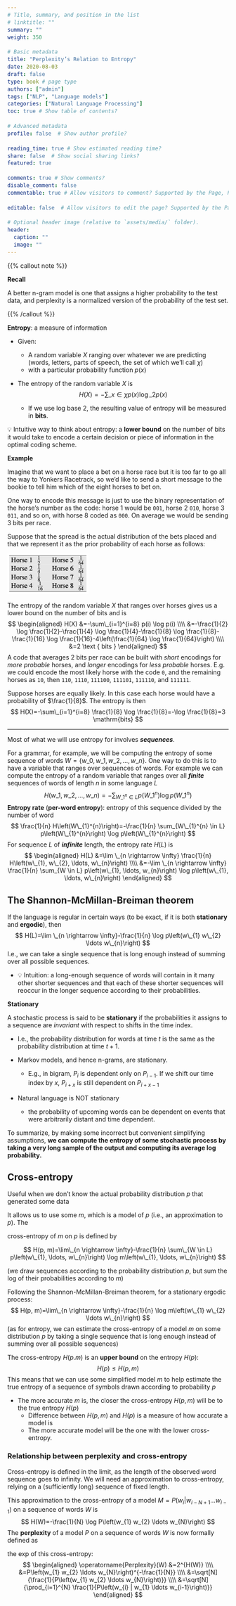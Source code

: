 ```yaml
---
# Title, summary, and position in the list
# linktitle: ""
summary: ""
weight: 350

# Basic metadata
title: "Perplexity’s Relation to Entropy"
date: 2020-08-03
draft: false
type: book # page type
authors: ["admin"]
tags: ["NLP", "Language models"]
categories: ["Natural Language Processing"]
toc: true # Show table of contents?

# Advanced metadata
profile: false  # Show author profile?

reading_time: true # Show estimated reading time?
share: false  # Show social sharing links?
featured: true

comments: true # Show comments?
disable_comment: false
commentable: true # Allow visitors to comment? Supported by the Page, Post, and Docs content types.

editable: false  # Allow visitors to edit the page? Supported by the Page, Post, and Docs content types.

# Optional header image (relative to `assets/media/` folder).
header:
  caption: ""
  image: ""
---
```


{{% callout note %}} 

**Recall**

A better n-gram model is one that assigns a higher probability to the test data, and perplexity is a normalized version of the probability of the test set.

{{% /callout %}}

**Entropy**: a measure of information

- Given:

  - A random variable $X$ ranging over whatever we are predicting (words, letters, parts of speech, the set of which we’ll call $χ$)
  - with a particular probability function $p(x)$

- The entropy of the random variable $X$ is
  $$
  H(X)=-\sum\_{x \in \chi} p(x) \log\_{2} p(x)
  $$

  - If we use log base 2, the resulting value of entropy will be measured in **bits**.

💡 Intuitive way to think about entropy: a **lower bound** on the number of bits it would take to encode a certain decision or piece of information in the optimal coding scheme.

**Example**

Imagine that we want to place a bet on a horse race but it is too far to go all the way to Yonkers Racetrack, so we’d like to send a short message to the bookie to tell him which of the eight horses to bet on.

One way to encode this message is just to use the binary representation of the horse’s number as the code: horse 1 would be `001`, horse 2 `010`, horse 3 `011`, and so on, with horse 8 coded as `000`. On average we would be sending 3 bits per race.

Suppose that the spread is the actual distribution of the bets placed and that we represent it as the prior probability of each horse as follows:

<img src="https://raw.githubusercontent.com/EckoTan0804/upic-repo/master/uPic/截屏2020-06-04%2010.23.19.png" alt="截屏2020-06-04 10.23.19" style="zoom:80%;" />

The entropy of the random variable *X* that ranges over horses gives us a lower bound on the number of bits and is
$$
\begin{aligned}
H(X) &=-\sum\_{i=1}^{i=8} p(i) \log p(i) \\\\
&=-\frac{1}{2} \log \frac{1}{2}-\frac{1}{4} \log \frac{1}{4}-\frac{1}{8} \log \frac{1}{8}-\frac{1}{16} \log \frac{1}{16}-4\left(\frac{1}{64} \log \frac{1}{64}\right) \\\\
&=2 \text { bits }
\end{aligned}
$$
A code that averages 2 bits per race can be built with *short* encodings for *more probable* horses, and *longer* encodings for *less probable* horses. E.g. we could encode the most likely horse with the code `0`, and the remaining horses as `10`, then `110`, `1110`, `111100`, `111101`, `111110`, and `111111`.

Suppose horses are equally likely. In this case each horse would have a probability of $\frac{1}{8}$. The entropy is then
$$
H(X)=-\sum\_{i=1}^{i=8} \frac{1}{8} \log \frac{1}{8}=-\log \frac{1}{8}=3 \mathrm{bits}
$$

------

Most of what we will use entropy for involves ***sequences***.

For a grammar, for example, we will be computing the entropy of some sequence of words $W=\{w\_0, w\_1, w\_2, \dots, w\_n\}$. One way to do this is to have a variable that ranges over sequences of words. For example we can compute the entropy of a random variable that ranges over all ***finite*** sequences of words of length $n$ in some language $L$
$$
H\left(w\_{1}, w\_{2}, \ldots, w\_{n}\right)=-\sum_{W\_{1}^{n} \in L} p\left(W\_{1}^{n}\right) \log p\left(W\_{1}^{n}\right)
$$
**Entropy rate** (**per-word entropy**): entropy of this sequence divided by the number of word
$$
\frac{1}{n} H\left(W\_{1}^{n}\right)=-\frac{1}{n} \sum_{W\_{1}^{n} \in L} p\left(W\_{1}^{n}\right) \log p\left(W\_{1}^{n}\right)
$$
For sequence $L$ of ***infinite*** length, the entropy rate $H(L)$ is
$$
\begin{aligned}
H(L) &=\lim \_{n \rightarrow \infty} \frac{1}{n} H\left(w\_{1}, w\_{2}, \ldots, w\_{n}\right) \\\\
&=-\lim \_{n \rightarrow \infty} \frac{1}{n} \sum_{W \in L} p\left(w\_{1}, \ldots, w_{n}\right) \log p\left(w\_{1}, \ldots, w\_{n}\right)
\end{aligned}
$$

## The Shannon-McMillan-Breiman theorem

If the language is regular in certain ways (to be exact, if it is both **stationary** and **ergodic**), then
$$
H(L)=\lim \_{n \rightarrow \infty}-\frac{1}{n} \log p\left(w\_{1} w\_{2} \ldots w\_{n}\right)
$$
I.e., we can take a single sequence that is long enough instead of summing over all possible sequences. 

- 💡 Intuition: a long-enough sequence of words will contain in it many other shorter sequences and that each of these shorter sequences will reoccur in the longer sequence according to their probabilities.

**Stationary**

A stochastic process is said to be **stationary** if the probabilities it assigns to a sequence are *invariant* with respect to shifts in the time index.

- I.e., the probability distribution for words at time $t$ is the same as the probability distribution at time $t+1$.
- Markov models, and hence n-grams, are stationary.
  - E.g.,  in bigram, $P_i$ is dependent only on $P_{i-1}$. If we shift our time index by $x$, $P_{i+x}$ is still dependent on  $P_{i+x-1}$

- Natural language is NOT stationary
  - the probability of upcoming words can be dependent on events that were arbitrarily distant and time dependent. 

To summarize, by making some incorrect but convenient simplifying assumptions, **we can compute the entropy of some stochastic process by taking a very long sample of the output and computing its average log probability.**

## Cross-entropy

Useful when we don’t know the actual probability distribution $p$ that generated some data

It allows us to use some $m$, which is a model of $p$ (i.e., an approximation to $p$). The

cross-entropy of $m$ on $p$ is defined by


$$
H(p, m)=\lim\_{n \rightarrow \infty}-\frac{1}{n} \sum\_{W \in L} p\left(w\_{1}, \ldots, w\_{n}\right) \log m\left(w\_{1}, \ldots, w\_{n}\right)
$$


(we draw sequences according to the probability distribution $p$, but sum the log of their probabilities according to $m$)

Following the Shannon-McMillan-Breiman theorem, for a stationary ergodic process: 
$$
H(p, m)=\lim\_{n \rightarrow \infty}-\frac{1}{n} \log m\left(w\_{1} w\_{2} \ldots w\_{n}\right)
$$
(as for entropy, we can estimate the cross-entropy of a model $m$ on some distribution $p$ by taking a single sequence that is long enough instead of summing over all possible sequences)

The cross-entropy $H(p. m)$ is an **upper bound** on the entropy $H(p)$:
$$
H(p)\leq H(p, m)
$$
This means that we can use some simplified model $m$ to help estimate the true entropy of a sequence of symbols drawn according to probability $p$

- The more accurate $m$ is, the closer the cross-entropy $H(p, m)$ will be to the true entropy $H(p)$
  - Difference between $H(p, m)$ and $H(p)$ is a measure of how accurate a model is
  - The more accurate model will be the one with the lower cross-entropy. 

### Relationship between perplexity and cross-entropy

Cross-entropy is defined in the limit, as the length of the observed word sequence goes to infinity. We will need an approximation to cross-entropy, relying on a (sufficiently long) sequence of fixed length. 

This approximation to the cross-entropy of a model $M=P\left(w_{i} | w_{i-N+1} \dots w_{i-1}\right)$ on a sequence of words $W$ is
$$
H(W)=-\frac{1}{N} \log P\left(w_{1} w_{2} \ldots w_{N}\right)
$$
The **perplexity** of a model $P$ on a sequence of words $W$ is now formally defined as

the exp of this cross-entropy:
$$
\begin{aligned}
\operatorname{Perplexity}(W) &=2^{H(W)} \\\\
&=P\left(w_{1} w_{2} \ldots w_{N}\right)^{-\frac{1}{N}} \\\\
&=\sqrt[N]{\frac{1}{P\left(w_{1} w_{2} \ldots w_{N}\right)}} \\\\
&=\sqrt[N]{\prod_{i=1}^{N} \frac{1}{P\left(w_{i} | w_{1} \ldots w_{i-1}\right)}}
\end{aligned}
$$
